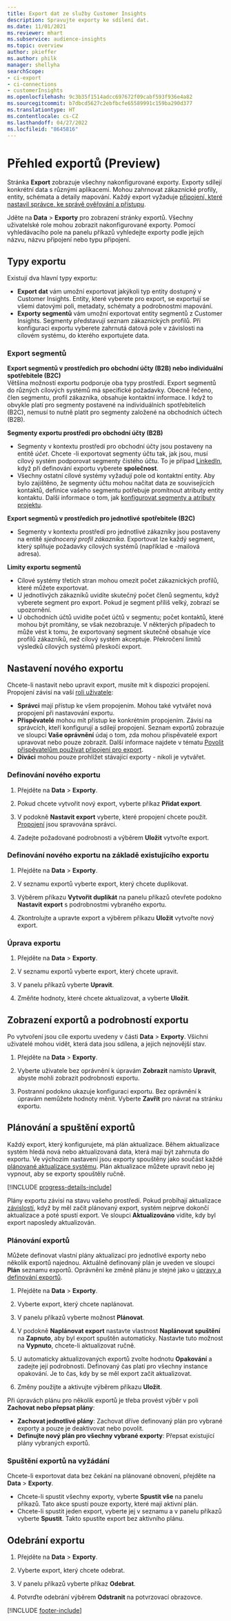 ```yaml
---
title: Export dat ze služby Customer Insights
description: Spravujte exporty ke sdílení dat.
ms.date: 11/01/2021
ms.reviewer: mhart
ms.subservice: audience-insights
ms.topic: overview
author: pkieffer
ms.author: philk
manager: shellyha
searchScope:
- ci-export
- ci-connections
- customerInsights
ms.openlocfilehash: 9c3b35f1514adcc697672f09cabf593f936e4a82
ms.sourcegitcommit: b7dbcd5627c2ebfbcfe65589991c159ba290d377
ms.translationtype: HT
ms.contentlocale: cs-CZ
ms.lasthandoff: 04/27/2022
ms.locfileid: "8645816"
---
```

# <a name="exports-preview-overview"></a>Přehled exportů (Preview)

Stránka **Export** zobrazuje všechny nakonfigurované exporty. Exporty sdílejí konkrétní data s různými aplikacemi. Mohou zahrnovat zákaznické profily, entity, schémata a detaily mapování. Každý export vyžaduje [připojení, které nastavil správce, ke správě ověřování a přístupu](connections.md).

Jděte na **Data** > **Exporty** pro zobrazení stránky exportů. Všechny uživatelské role mohou zobrazit nakonfigurované exporty. Pomocí vyhledávacího pole na panelu příkazů vyhledejte exporty podle jejich názvu, názvu připojení nebo typu připojení.

## <a name="export-types"></a>Typy exportu

Existují dva hlavní typy exportu:  

- **Export dat** vám umožní exportovat jakýkoli typ entity dostupný v Customer Insights. Entity, které vyberete pro export, se exportují se všemi datovými poli, metadaty, schématy a podrobnostmi mapování. 
- **Exporty segmentů** vám umožní exportovat entity segmentů z Customer Insights. Segmenty představují seznam zákaznických profilů. Při konfiguraci exportu vyberete zahrnutá datová pole v závislosti na cílovém systému, do kterého exportujete data. 

### <a name="export-segments"></a>Export segmentů

**Export segmentů v prostředích pro obchodní účty (B2B) nebo individuální spotřebitele (B2C)**  
Většina možností exportu podporuje oba typy prostředí. Export segmentů do různých cílových systémů má specifické požadavky. Obecně řečeno, člen segmentu, profil zákazníka, obsahuje kontaktní informace. I když to obvykle platí pro segmenty postavené na individuálních spotřebitelích (B2C), nemusí to nutně platit pro segmenty založené na obchodních účtech (B2B). 

**Segmenty exportu prostředí pro obchodní účty (B2B)**  
- Segmenty v kontextu prostředí pro obchodní účty jsou postaveny na entitě *účet*. Chcete -li exportovat segmenty účtu tak, jak jsou, musí cílový systém podporovat segmenty čistého účtu. To je případ [LinkedIn](export-linkedin-ads.md), když při definování exportu vyberete **společnost**.
- Všechny ostatní cílové systémy vyžadují pole od kontaktní entity. Aby bylo zajištěno, že segmenty účtu mohou načítat data ze souvisejících kontaktů, definice vašeho segmentu potřebuje promítnout atributy entity kontaktu. Další informace o tom, jak [konfigurovat segmenty a atributy projektu](segment-builder.md).

**Export segmentů v prostředích pro jednotlivé spotřebitele (B2C)**  
- Segmenty v kontextu prostředí pro jednotlivé zákazníky jsou postaveny na entitě *sjednocený profil zákazníka*. Exportovat lze každý segment, který splňuje požadavky cílových systémů (například e -mailová adresa).

**Limity exportu segmentů**  
- Cílové systémy třetích stran mohou omezit počet zákaznických profilů, které můžete exportovat. 
- U jednotlivých zákazníků uvidíte skutečný počet členů segmentu, když vyberete segment pro export. Pokud je segment příliš velký, zobrazí se upozornění. 
- U obchodních účtů uvidíte počet účtů v segmentu; počet kontaktů, které mohou být promítány, se však nezobrazuje. V některých případech to může vést k tomu, že exportovaný segment skutečně obsahuje více profilů zákazníků, než cílový systém akceptuje. Překročení limitů výsledků cílových systémů přeskočí export. 

## <a name="set-up-a-new-export"></a>Nastavení nového exportu  
Chcete-li nastavit nebo upravit export, musíte mít k dispozici propojení. Propojení závisí na vaší [roli uživatele](permissions.md):
- **Správci** mají přístup ke všem propojením. Mohou také vytvářet nová propojení při nastavování exportu.
- **Přispěvatelé** mohou mít přístup ke konkrétním propojením. Závisí na správcích, kteří konfigurují a sdílejí propojení. Seznam exportů zobrazuje ve sloupci **Vaše oprávnění** údaj o tom, zda mohou přispěvatelé export upravovat nebo pouze zobrazit. Další informace najdete v tématu [Povolit přispěvatelům používat připojení pro export](connections.md#allow-contributors-to-use-a-connection-for-exports).
- **Diváci** mohou pouze prohlížet stávající exporty - nikoli je vytvářet.

### <a name="define-a-new-export"></a>Definování nového exportu

1. Přejděte na **Data** > **Exporty**.

1. Pokud chcete vytvořit nový export, vyberte příkaz **Přidat export**.

1. V podokně **Nastavit export** vyberte, které propojení chcete použít. [Propojení](connections.md) jsou spravována správci. 

1. Zadejte požadované podrobnosti a výběrem **Uložit** vytvořte export.

### <a name="define-a-new-export-based-on-an-existing-export"></a>Definování nového exportu na základě existujícího exportu

1. Přejděte na **Data** > **Exporty**.

1. V seznamu exportů vyberte export, který chcete duplikovat.

1. Výběrem příkazu **Vytvořit duplikát** na panelu příkazů otevřete podokno **Nastavit export** s podrobnostmi vybraného exportu.

1. Zkontrolujte a upravte export a výběrem příkazu **Uložit** vytvořte nový export.

### <a name="edit-an-export"></a>Úprava exportu

1. Přejděte na **Data** > **Exporty**.

1. V seznamu exportů vyberte export, který chcete upravit.

1. V panelu příkazů vyberte **Upravit**.

1. Změňte hodnoty, které chcete aktualizovat, a vyberte **Uložit**.

## <a name="view-exports-and-export-details"></a>Zobrazení exportů a podrobností exportu

Po vytvoření jsou cíle exportu uvedeny v části **Data** > **Exporty**. Všichni uživatelé mohou vidět, která data jsou sdílena, a jejich nejnovější stav.

1. Přejděte na **Data** > **Exporty**.

1. Vyberte uživatele bez oprávnění k úpravám **Zobrazit** namísto **Upravit**, abyste mohli zobrazit podrobnosti exportu.

1. Postranní podokno ukazuje konfiguraci exportu. Bez oprávnění k úpravám nemůžete hodnoty měnit. Vyberte **Zavřít** pro návrat na stránku exportu.

## <a name="schedule-and-run-exports"></a>Plánování a spuštění exportů

Každý export, který konfigurujete, má plán aktualizace. Během aktualizace systém hledá nová nebo aktualizovaná data, která mají být zahrnuta do exportu. Ve výchozím nastavení jsou exporty spouštěny jako součást každé [plánované aktualizace systému](system.md#schedule-tab). Plán aktualizace můžete upravit nebo jej vypnout, aby se exporty spouštěly ručně.

[!INCLUDE [progress-details-include](includes/progress-details-pane.md)]

Plány exportu závisí na stavu vašeho prostředí. Pokud probíhají aktualizace [závislostí](system.md#refresh-processes), když by měl začít plánovaný export, systém nejprve dokončí aktualizace a poté spustí export. Ve sloupci **Aktualizováno** vidíte, kdy byl export naposledy aktualizován.

### <a name="schedule-exports"></a>Plánování exportů

Můžete definovat vlastní plány aktualizací pro jednotlivé exporty nebo několik exportů najednou. Aktuálně definovaný plán je uveden ve sloupci **Plán** seznamu exportů. Oprávnění ke změně plánu je stejné jako u [úpravy a definování exportů](export-destinations.md#set-up-a-new-export). 

1. Přejděte na **Data** > **Exporty**.

1. Vyberte export, který chcete naplánovat.

1. V panelu příkazů vyberte možnost **Plánovat**.

1. V podokně **Naplánovat export** nastavte vlastnost **Naplánovat spuštění** na **Zapnuto**, aby byl export spuštěn automaticky. Nastavte tuto možnost na **Vypnuto**, chcete-li aktualizovat ručně.

1. U automaticky aktualizovaných exportů zvolte hodnotu **Opakování** a zadejte její podrobnosti. Definovaný čas platí pro všechny instance opakování. Je to čas, kdy by se měl export začít aktualizovat.

1. Změny použijte a aktivujte výběrem příkazu **Uložit**.

Při úpravách plánu pro několik exportů je třeba provést výběr v poli **Zachovat nebo přepsat plány**:
- **Zachovat jednotlivé plány**: Zachovat dříve definovaný plán pro vybrané exporty a pouze je deaktivovat nebo povolit.
- **Definujte nový plán pro všechny vybrané exporty**: Přepsat existující plány vybraných exportů.

### <a name="run-exports-on-demand"></a>Spuštění exportů na vyžádání

Chcete-li exportovat data bez čekání na plánované obnovení, přejděte na **Data** > **Exporty**.

- Chcete-li spustit všechny exporty, vyberte **Spustit vše** na panelu příkazů. Tato akce spustí pouze exporty, které mají aktivní plán.
- Chcete-li spustit jeden export, vyberte jej v seznamu a v panelu příkazů vyberte **Spustit**. Takto spustíte export bez aktivního plánu. 

## <a name="remove-an-export"></a>Odebrání exportu

1. Přejděte na **Data** > **Exporty**.

1. Vyberte export, který chcete odebrat.

1. V panelu příkazů vyberte příkaz **Odebrat**.

1. Potvrďte odebrání výběrem **Odstranit** na potvrzovací obrazovce.


[!INCLUDE [footer-include](includes/footer-banner.md)]
